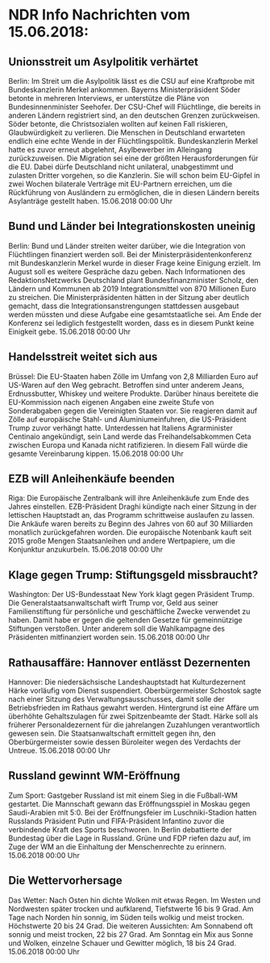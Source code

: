 # NDR Info Nachrichten vom 15.06.2018:


## Unionsstreit um Asylpolitik verhärtet
Berlin: Im Streit um die Asylpolitik lässt es die CSU auf eine Kraftprobe mit Bundeskanzlerin Merkel ankommen. Bayerns Ministerpräsident Söder betonte in mehreren Interviews, er unterstütze die Pläne von Bundesinnenminister Seehofer. Der CSU-Chef will Flüchtlinge, die bereits in anderen Ländern registriert sind, an den deutschen Grenzen zurückweisen. Söder betonte, die Christsozialen wollten auf keinen Fall riskieren, Glaubwürdigkeit zu verlieren. Die Menschen in Deutschland erwarteten endlich eine echte Wende in der Flüchtlingspolitik. Bundeskanzlerin Merkel hatte es zuvor erneut abgelehnt, Asylbewerber im Alleingang zurückzuweisen. Die Migration sei eine der größten Herausforderungen für die EU. Dabei dürfe Deutschland nicht unilateral, unabgestimmt und zulasten Dritter vorgehen, so die Kanzlerin. Sie will schon beim EU-Gipfel in zwei Wochen bilaterale Verträge mit EU-Partnern erreichen, um die Rückführung von Ausländern zu ermöglichen, die in diesen Ländern bereits Asylanträge gestellt haben. 15.06.2018 00:00 Uhr 

## Bund und Länder bei Integrationskosten uneinig
Berlin: Bund und Länder streiten weiter darüber, wie die Integration von Flüchtlingen finanziert werden soll. Bei der Ministerpräsidentenkonferenz mit Bundeskanzlerin Merkel wurde in dieser Frage keine Einigung erzielt. Im August soll es weitere Gespräche dazu geben. Nach Informationen des RedaktionsNetzwerks Deutschland plant Bundesfinanzminister Scholz, den Ländern und Kommunen ab 2019 Integrationsmittel von 870 Millionen Euro zu streichen. Die Ministerpräsidenten hätten in der Sitzung aber deutlich gemacht, dass die Integrationsanstrengungen stattdessen ausgebaut werden müssten und diese Aufgabe eine gesamtstaatliche sei. Am Ende der Konferenz sei lediglich festgestellt worden, dass es in diesem Punkt keine Einigkeit gebe. 15.06.2018 00:00 Uhr 

## Handelsstreit weitet sich aus
Brüssel: Die EU-Staaten haben Zölle im Umfang von 2,8 Milliarden Euro auf US-Waren auf den Weg gebracht. Betroffen sind unter anderem Jeans, Erdnussbutter, Whiskey und weitere Produkte. Darüber hinaus bereitete die EU-Kommission nach eigenen Angaben eine zweite Stufe von Sonderabgaben gegen die Vereinigten Staaten vor. Sie reagieren damit auf Zölle auf europäische Stahl- und Aluminiumeinfuhren, die US-Präsident Trump zuvor verhängt hatte. Unterdessen hat Italiens Agrarminister Centinaio angekündigt, sein Land werde das Freihandelsabkommen Ceta zwischen Europa und Kanada nicht ratifizieren. In diesem Fall würde die gesamte Vereinbarung kippen. 15.06.2018 00:00 Uhr 

## EZB will Anleihenkäufe beenden
Riga: Die Europäische Zentralbank will ihre Anleihenkäufe zum Ende des Jahres einstellen. EZB-Präsident Draghi kündigte nach einer Sitzung in der lettischen Hauptstadt an, das Programm schrittweise auslaufen zu lassen. Die Ankäufe waren bereits zu Beginn des Jahres von 60 auf 30 Milliarden monatlich zurückgefahren worden. Die europäische Notenbank kauft seit 2015 große Mengen Staatsanleihen und andere Wertpapiere, um die Konjunktur anzukurbeln. 15.06.2018 00:00 Uhr 

## Klage gegen Trump: Stiftungsgeld missbraucht?
Washington:	Der US-Bundesstaat New York klagt gegen Präsident Trump. Die Generalstaatsanwaltschaft wirft Trump vor, Geld aus seiner Familienstiftung für persönliche und geschäftliche Zwecke verwendet zu haben. Damit habe er gegen die geltenden Gesetze für gemeinnützige Stiftungen verstoßen. Unter anderem soll die Wahlkampagne des Präsidenten mitfinanziert worden sein. 15.06.2018 00:00 Uhr 

## Rathausaffäre: Hannover entlässt Dezernenten
Hannover: Die niedersächsische Landeshauptstadt hat Kulturdezernent Härke vorläufig vom Dienst suspendiert. Oberbürgermeister Schostok sagte nach einer Sitzung des Verwaltungsausschusses, damit solle der Betriebsfrieden im Rathaus gewahrt werden. Hintergrund ist eine Affäre um überhöhte Gehaltszulagen für zwei Spitzenbeamte der Stadt. Härke soll als früherer Personaldezernent für die jahrelangen Zuzahlungen verantwortlich gewesen sein. Die Staatsanwaltschaft ermittelt gegen ihn, den Oberbürgermeister sowie dessen Büroleiter wegen des Verdachts der Untreue. 15.06.2018 00:00 Uhr 

## Russland gewinnt WM-Eröffnung
Zum Sport: 	Gastgeber Russland ist mit einem Sieg in die Fußball-WM gestartet. Die Mannschaft gewann das Eröffnungsspiel in Moskau gegen Saudi-Arabien mit 5:0. Bei der Eröffnungsfeier im Luschniki-Stadion hatten Russlands Präsident Putin und FIFA-Präsident Infantino zuvor die verbindende Kraft des Sports beschworen. In Berlin debattierte der Bundestag über die Lage in Russland. Grüne und FDP riefen dazu auf, im Zuge der WM an die Einhaltung der Menschenrechte zu erinnern. 15.06.2018 00:00 Uhr 

## Die Wettervorhersage
Das Wetter: Nach Osten hin dichte Wolken mit etwas Regen. Im Westen und Nordwesten später trocken und aufklarend, Tiefstwerte 16 bis 9 Grad. Am Tage nach Norden hin sonnig, im Süden teils wolkig und meist trocken. Höchstwerte 20 bis 24 Grad. Die weiteren Aussichten: Am Sonnabend oft sonnig und meist trocken, 22 bis 27 Grad. Am Sonntag ein Mix aus Sonne und Wolken, einzelne Schauer und Gewitter möglich, 18 bis 24 Grad. 15.06.2018 00:00 Uhr 
